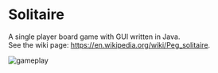 # Solitaire
A single player board game with GUI written in Java.\
See the wiki page: https://en.wikipedia.org/wiki/Peg_solitaire.

![gameplay](https://user-images.githubusercontent.com/45500957/135730808-600b1131-bd53-4c92-b26e-269f4b69b4d7.gif)
